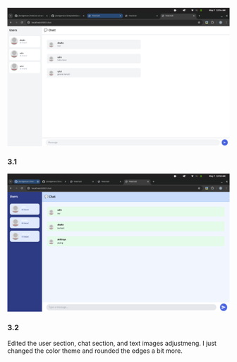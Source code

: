 ![alt text](image.png)
### 3.1

![alt text](image-1.png)
### 3.2
Edited the user section, chat section, and text images adjustmeng. I just changed the color theme and rounded the edges a bit more.